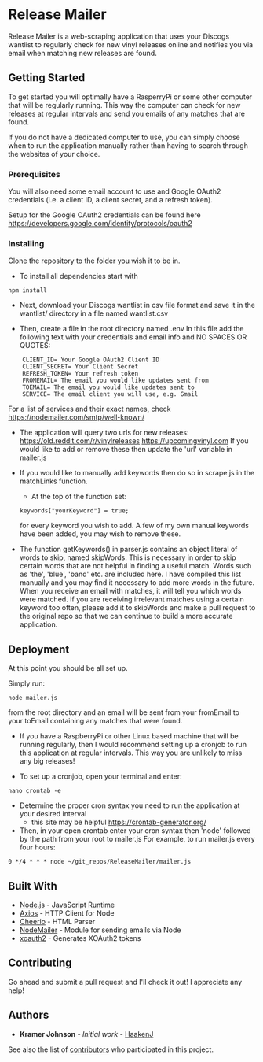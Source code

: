 # Release Mailer

Release Mailer is a web-scraping application that uses your Discogs wantlist to regularly check for new vinyl releases online and notifies you via email when matching new releases are found.

## Getting Started

To get started you will optimally have a RasperryPi or some other computer that will be regularly running.  This way the computer 
can check for new releases at regular intervals and send you emails of any matches that are found.

If you do not have a dedicated computer to use, you can simply choose when to run the application manually rather than having to
search through the websites of your choice.

### Prerequisites

You will also need some email account to use and Google OAuth2 credentials (i.e. a client ID, a client secret, and a refresh token).

Setup for the Google OAuth2 credentials can be found here https://developers.google.com/identity/protocols/oauth2

### Installing

Clone the repository to the folder you wish it to be in.

* To install all dependencies start with

```
npm install
```

* Next, download your Discogs wantlist in csv file format and save it in the wantlist/ directory in a file named wantlist.csv

* Then, create a file in the root directory named .env
In this file add the following text with your credentials and email info and NO SPACES OR QUOTES:
```
    CLIENT_ID= Your Google OAuth2 Client ID
    CLIENT_SECRET= Your Client Secret
    REFRESH_TOKEN= Your refresh token
    FROMEMAIL= The email you would like updates sent from
    TOEMAIL= The email you would like updates sent to
    SERVICE= The email client you will use, e.g. Gmail
```
For a list of services and their exact names, check https://nodemailer.com/smtp/well-known/

* The application will query two urls for new releases:
    https://old.reddit.com/r/vinylreleases
    https://upcomingvinyl.com
If you would like to add or remove these then update the 'url' variable in mailer.js

* If you would like to manually add keywords then do so in scrape.js in the matchLinks function.
    - At the top of the function set: 
    ```
    keywords["yourKeyword"] = true;
    ```
    for every keyword you wish to add.
    A few of my own manual keywords have been added, you may wish to remove these.

* The function getKeywords() in parser.js contains an object literal of words to skip, named skipWords.
This is necessary in order to skip certain words that are not helpful in finding a useful match.
Words such as 'the', 'blue', 'band' etc. are included here.  I have compiled this list manually
and you may find it necessary to add more words in the future.  When you receive an email with matches,
it will tell you which words were matched.  If you are receiving irrelevant matches using a certain keyword
too often, please add it to skipWords and make a pull request to the original repo so that we can 
continue to build a more accurate application.

## Deployment

At this point you should be all set up.

Simply run:
```
node mailer.js
```
from the root directory and an email will be sent from your fromEmail to your toEmail containing any matches 
that were found.

* If you have a RaspberryPi or other Linux based machine that will be running regularly, then I would recommend
setting up a cronjob to run this application at regular intervals.  This way you are unlikely to miss any big 
releases!

* To set up a cronjob, open your terminal and enter:
```
nano crontab -e
```
* Determine the proper cron syntax you need to run the application at your desired interval
    - this site may be helpful https://crontab-generator.org/
* Then, in your open crontab enter your cron syntax then 'node' followed by the path from your root to mailer.js
For example, to run mailer.js every four hours:
```
0 */4 * * * node ~/git_repos/ReleaseMailer/mailer.js
```

## Built With

* [Node.js](https://nodejs.org/en/) - JavaScript Runtime
* [Axios](https://www.npmjs.com/package/axios) - HTTP Client for Node
* [Cheerio](https://cheerio.js.org/) - HTML Parser
* [NodeMailer](https://nodemailer.com/about/) - Module for sending emails via Node
* [xoauth2](https://www.npmjs.com/package/xoauth2) - Generates XOAuth2 tokens


## Contributing

Go ahead and submit a pull request and I'll check it out!  I appreciate any help! 

## Authors

* **Kramer Johnson** - *Initial work* - [HaakenJ](https://github.com/HaakenJ)

See also the list of [contributors](https://github.com/ReleaseMailer/contributors) who participated in this project.
